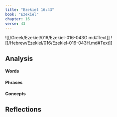 ```yaml
---
title: "Ezekiel 16:43"
book: "Ezekiel"
chapter: 16
verse: 43
---
```

![[/Greek/Ezekiel/016/Ezekiel-016-043G.md#Text]]
![[/Hebrew/Ezekiel/016/Ezekiel-016-043H.md#Text]]

## Analysis

#### Words

#### Phrases

#### Concepts

## Reflections
